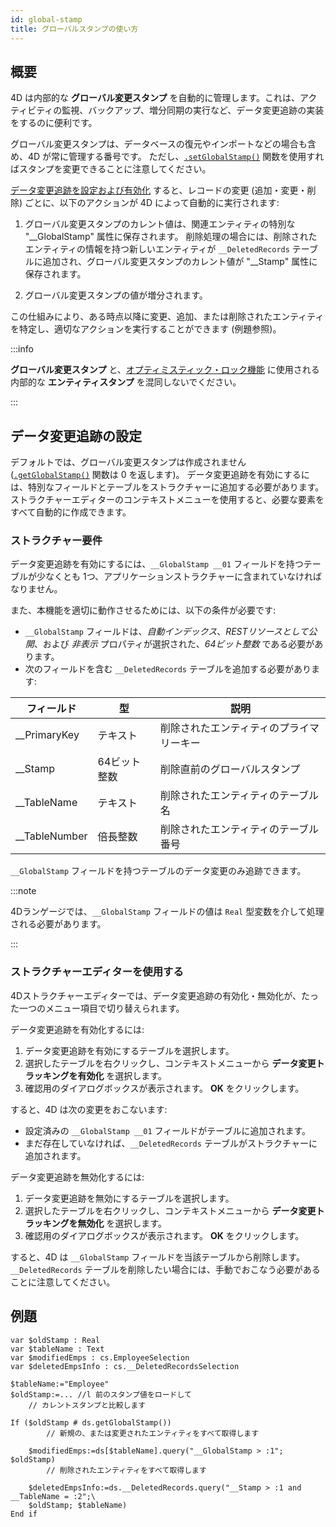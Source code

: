 ```yaml
---
id: global-stamp
title: グローバルスタンプの使い方
---
```


## 概要

4D は内部的な **グローバル変更スタンプ** を自動的に管理します。これは、アクティビティの監視、バックアップ、増分同期の実行など、データ変更追跡の実装をするのに便利です。

グローバル変更スタンプは、データベースの復元やインポートなどの場合も含め、4D が常に管理する番号です。 ただし、[`.setGlobalStamp()`](../API/DataStoreClass.md#setglobalstamp) 関数を使用すればスタンプを変更できることに注意してください。

[データ変更追跡を設定および有効化](#データ変更追跡の設定) すると、レコードの変更 (追加・変更・削除) ごとに、以下のアクションが 4D によって自動的に実行されます:

1. グローバル変更スタンプのカレント値は、関連エンティティの特別な "__GlobalStamp" 属性に保存されます。
   削除処理の場合には、削除されたエンティティの情報を持つ新しいエンティティが `__DeletedRecords` テーブルに追加され、グローバル変更スタンプのカレント値が "__Stamp" 属性に保存されます。

2. グローバル変更スタンプの値が増分されます。

この仕組みにより、ある時点以降に変更、追加、または削除されたエンティティを特定し、適切なアクションを実行することができます (例題参照)。

:::info

**グローバル変更スタンプ** と、[オプティミスティック・ロック機能](entities.md#自動オプティミスティックロック) に使用される内部的な **エンティティスタンプ** を混同しないでください。

:::

## データ変更追跡の設定

デフォルトでは、グローバル変更スタンプは作成されません ([`.getGlobalStamp()`](../API/DataStoreClass.md#getglobalstamp) 関数は 0 を返します)。 データ変更追跡を有効にするには、特別なフィールドとテーブルをストラクチャーに追加する必要があります。 ストラクチャーエディターのコンテキストメニューを使用すると、必要な要素をすべて自動的に作成できます。

### ストラクチャー要件

データ変更追跡を有効にするには、`__GlobalStamp __01` フィールドを持つテーブルが少なくとも 1つ、アプリケーションストラクチャーに含まれていなければなりません。

また、本機能を適切に動作させるためには、以下の条件が必要です:

- `__GlobalStamp` フィールドは、*自動インデックス*、*RESTリソースとして公開*、および *非表示* プロパティが選択された、*64ビット整数* である必要があります。
- 次のフィールドを含む `__DeletedRecords` テーブルを追加する必要があります:

| フィールド                                                   | 型       | 説明                   |
| ------------------------------------------------------- | ------- | -------------------- |
| __PrimaryKey  | テキスト    | 削除されたエンティティのプライマリーキー |
| __Stamp       | 64ビット整数 | 削除直前のグローバルスタンプ       |
| __TableName   | テキスト    | 削除されたエンティティのテーブル名    |
| __TableNumber | 倍長整数    | 削除されたエンティティのテーブル番号   |

`__GlobalStamp` フィールドを持つテーブルのデータ変更のみ追跡できます。

:::note

4Dランゲージでは、`__GlobalStamp` フィールドの値は `Real` 型変数を介して処理される必要があります。

:::

### ストラクチャーエディターを使用する

4Dストラクチャーエディターでは、データ変更追跡の有効化・無効化が、たった一つのメニュー項目で切り替えられます。

データ変更追跡を有効化するには:

1. データ変更追跡を有効にするテーブルを選択します。
2. 選択したテーブルを右クリックし、コンテキストメニューから **データ変更トラッキングを有効化** を選択します。
3. 確認用のダイアログボックスが表示されます。 **OK** をクリックします。

すると、4D は次の変更をおこないます:

- 設定済みの `__GlobalStamp __01` フィールドがテーブルに追加されます。
- まだ存在していなければ、`__DeletedRecords` テーブルがストラクチャーに追加されます。

データ変更追跡を無効化するには:

1. データ変更追跡を無効にするテーブルを選択します。
2. 選択したテーブルを右クリックし、コンテキストメニューから **データ変更トラッキングを無効化** を選択します。
3. 確認用のダイアログボックスが表示されます。 **OK** をクリックします。

すると、4D は `__GlobalStamp` フィールドを当該テーブルから削除します。 `__DeletedRecords` テーブルを削除したい場合には、手動でおこなう必要があることに注意してください。

## 例題

```4d
var $oldStamp : Real
var $tableName : Text
var $modifiedEmps : cs.EmployeeSelection
var $deletedEmpsInfo : cs.__DeletedRecordsSelection

$tableName:="Employee"
$oldStamp:=... //l 前のスタンプ値をロードして
    // カレントスタンプと比較します

If ($oldStamp # ds.getGlobalStamp())
        // 新規の、または変更されたエンティティをすべて取得します

    $modifiedEmps:=ds[$tableName].query("__GlobalStamp > :1"; $oldStamp)
        // 削除されたエンティティをすべて取得します

    $deletedEmpsInfo:=ds.__DeletedRecords.query("__Stamp > :1 and __TableName = :2";\
    $oldStamp; $tableName)
End if

```
